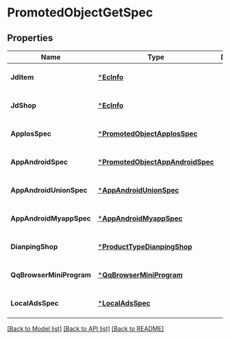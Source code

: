 # PromotedObjectGetSpec

## Properties
Name | Type | Description | Notes
------------ | ------------- | ------------- | -------------
**JdItem** | [***EcInfo**](ec_info.md) |  | [optional] [default to null]
**JdShop** | [***EcInfo**](ec_info.md) |  | [optional] [default to null]
**AppIosSpec** | [***PromotedObjectAppIosSpec**](promoted_object_app_ios_spec.md) |  | [optional] [default to null]
**AppAndroidSpec** | [***PromotedObjectAppAndroidSpec**](promoted_object_app_android_spec.md) |  | [optional] [default to null]
**AppAndroidUnionSpec** | [***AppAndroidUnionSpec**](app_android_union_spec.md) |  | [optional] [default to null]
**AppAndroidMyappSpec** | [***AppAndroidMyappSpec**](app_android_myapp_spec.md) |  | [optional] [default to null]
**DianpingShop** | [***ProductTypeDianpingShop**](product_type_dianping_shop.md) |  | [optional] [default to null]
**QqBrowserMiniProgram** | [***QqBrowserMiniProgram**](qq_browser_mini_program.md) |  | [optional] [default to null]
**LocalAdsSpec** | [***LocalAdsSpec**](local_ads_spec.md) |  | [optional] [default to null]

[[Back to Model list]](../README.md#documentation-for-models) [[Back to API list]](../README.md#documentation-for-api-endpoints) [[Back to README]](../README.md)


